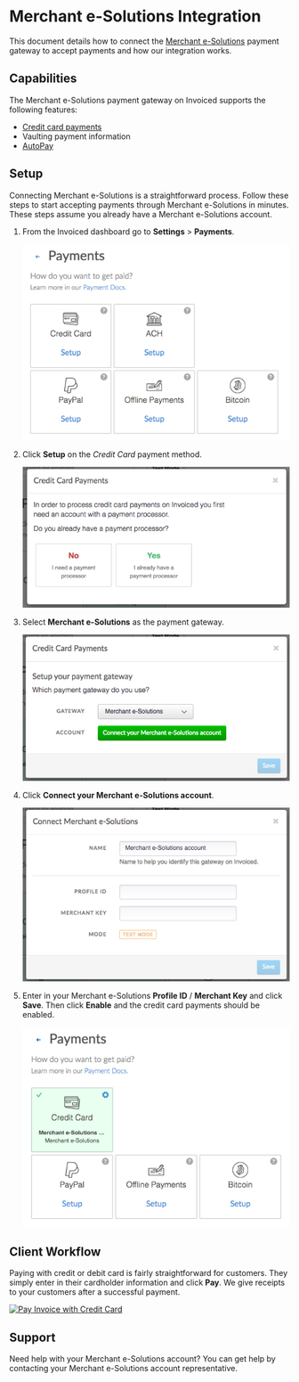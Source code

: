 # Merchant e-Solutions Integration

This document details how to connect the [Merchant e-Solutions](https://merchante-solutions.com) payment gateway to accept payments and how our integration works.

## Capabilities

The Merchant e-Solutions payment gateway on Invoiced supports the following features:

- [Credit card payments](/docs/payments/card)
- Vaulting payment information
- [AutoPay](/docs/guides/autopay)

## Setup

Connecting Merchant e-Solutions is a straightforward process. Follow these steps to start accepting payments through Merchant e-Solutions in minutes. These steps assume you already have a Merchant e-Solutions account.

1. From the Invoiced dashboard go to **Settings** > **Payments**.

   [![Payment Settings](../img/payment-settings.png)](../img/payment-settings.png)

2. Click **Setup** on the *Credit Card* payment method.

   [![Credit Card Payments Setup](../img/credit-card-payment-setup.png)](../img/credit-card-payment-setup.png)

3. Select **Merchant e-Solutions** as the payment gateway.

   [![Merchant e-Solutions Payments Setup](../img/merchant-e-solutions-setup.png)](../img/merchant-e-solutions-setup.png)

4. Click **Connect your Merchant e-Solutions account**.

   [![Merchant e-Solutions Settings Page](../img/merchant-e-solutions-connect.png)](../img/merchant-e-solutions-connect.png)

5. Enter in your Merchant e-Solutions **Profile ID** / **Merchant Key** and click **Save**. Then click **Enable** and the credit card payments should be enabled.

   [![Merchant e-Solutions Payments Enabled](../img/merchant-e-solutions-enabled.png)](../img/merchant-e-solutions-enabled.png)

## Client Workflow

Paying with credit or debit card is fairly straightforward for customers. They simply enter in their cardholder information and click **Pay**. We give receipts to your customers after a successful payment.

[![Pay Invoice with Credit Card](/docs/img/pay-invoice-credit-card.png)](/docs/img/pay-invoice-credit-card.png)

## Support

Need help with your Merchant e-Solutions account? You can get help by contacting your Merchant e-Solutions account representative.